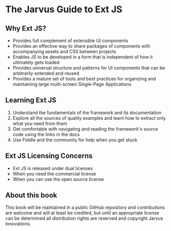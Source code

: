 # The Jarvus Guide to Ext JS

## Why Ext JS?
- Provides full complement of extensible UI components
- Provides an effective way to share packages of components with accompanying assets and CSS between projects
- Enables JS to be developed in a form that is independent of how it ultimately gets loaded
- Provides universal structure and patterns for UI components that can be arbitrarily extended and reused
- Provides a mature set of tools and best practices for organizing and maintaining large multi-screen Single-Page Applications

## Learning Ext JS
1. Understand the fundamentals of the framework and its documentation
2. Explore all the sources of quality examples and learn how to extract only what you need from them
3. Get comfortable with navigating and reading the framework's source code using the links in the docs
4. Use Fiddle and the community for help when you get stuck

## Ext JS Licensing Concerns
- Ext JS is released under dual licenses
- When you need the commercial license
- When you can use the open source license

## About this book
This book will be maintained in a public GitHub repository and contributions are welcome and will at least be credited, but until an appropriate license can be determined all distribution rights are reserved and copyright Jarvus Innovations.